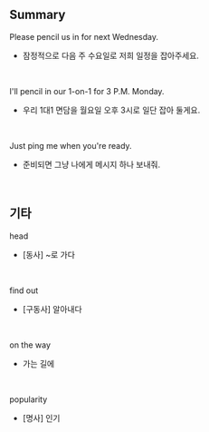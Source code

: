 ## Summary

Please pencil us in for next Wednesday.
- 잠정적으로 다음 주 수요일로 저희 일정을 잡아주세요.

<br>

I'll pencil in our 1-on-1 for 3 P.M. Monday.
- 우리 1대1 면담을 월요일 오후 3시로 일단 잡아 둘게요.

<br>

Just ping me when you're ready.
- 준비되면 그냥 나에게 메시지 하나 보내줘.

<br>

## 기타

head
- [동사] ~로 가다

<br>

find out
- [구동사] 알아내다

<br>

on the way
- 가는 길에

<br>

popularity
- [명사] 인기
